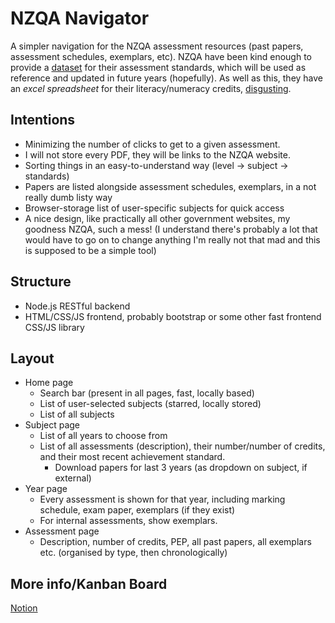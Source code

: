 # NZQA Navigator

A simpler navigation for the NZQA assessment resources (past papers, assessment schedules, exemplars, etc).
NZQA have been kind enough to provide a [dataset](https://catalogue.data.govt.nz/dataset/list-of-standards-by-category-2020) for their assessment standards, which will be used as reference and updated in future years (hopefully). As well as this, they have an _excel spreadsheet_ for their literacy/numeracy credits, [disgusting](https://www.nzqa.govt.nz/assets/qualifications-and-standards/qualifications/ncea/NCEA-subject-resources/Literacy-and-Numeracy/literacy-numeracy-assessment-standards-April-2019.xls).

## Intentions

- Minimizing the number of clicks to get to a given assessment.
- I will not store every PDF, they will be links to the NZQA website.
- Sorting things in an easy-to-understand way (level -> subject -> standards)
- Papers are listed alongside assessment schedules, exemplars, in a not really dumb listy way
- Browser-storage list of user-specific subjects for quick access
- A nice design, like practically all other government websites, my goodness NZQA, such a mess! (I understand there's probably a lot that would have to go on to change anything I'm really not that mad and this is supposed to be a simple tool)

## Structure

- Node.js RESTful backend
- HTML/CSS/JS frontend, probably bootstrap or some other fast frontend CSS/JS library

## Layout

- Home page
    - Search bar (present in all pages, fast, locally based)
    - List of user-selected subjects (starred, locally stored)
    - List of all subjects
- Subject page
    - List of all years to choose from
    - List of all assessments (description), their number/number of credits, and their most recent achievement standard.
        - Download papers for last 3 years (as dropdown on subject, if external)
- Year page
    - Every assessment is shown for that year, including marking schedule, exam paper, exemplars (if they exist)
    - For internal assessments, show exemplars.
- Assessment page
    - Description, number of credits, PEP, all past papers, all exemplars etc. (organised by type, then chronologically)

## More info/Kanban Board

[Notion](https://www.notion.so/Fast-access-NZQA-d4f21847f9174bc2954bd6a3e8205363)
